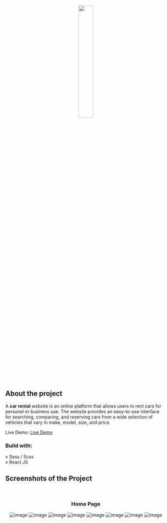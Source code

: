 <div align='center'><img style="width:30%" src='https://user-images.githubusercontent.com/105128267/218077760-5694a4ac-4e37-4de7-b31f-268ccd27400a.png'/></div>

<h2>About the project</h2>

  <p>A <b>car rental</b> website is an online platform that allows users to rent cars for personal or business use. The website provides an easy-to-use interface for searching, comparing, and reserving cars from a wide selection of vehicles that vary in make, model, size, and price.</p>

Live Demo: <a href='https://car-rental-sage.vercel.app/'>Live Demo</a>

<h3>Build with:</h3>

» Sass / Scss <br>
» React JS

<h2>Screenshots of the Project </h2>
<br>
<h3 align='center'>Home Page </h3>

<div align='center'>

![image](https://github.com/alexrodeveloper/car-rental/assets/121688621/2e3acba9-4279-457e-90ed-b8c2f2b6d238)
![image](https://github.com/alexrodeveloper/car-rental/assets/121688621/dffd7d5f-0123-4bc2-b08f-3213c0ff49b4)
![image](https://github.com/alexrodeveloper/car-rental/assets/121688621/d27fe6f3-073c-44b3-bc51-6a8f644ba717)
![image](https://github.com/alexrodeveloper/car-rental/assets/121688621/6d1d285e-78fa-428d-94d5-c7bc5cb6c4be)
![image](https://github.com/alexrodeveloper/car-rental/assets/121688621/8c2effeb-80ef-4fe7-9dfd-22d349adbdd3)
![image](https://github.com/alexrodeveloper/car-rental/assets/121688621/113162fc-03cc-4a40-a27f-1cf2db888ac3)
![image](https://github.com/alexrodeveloper/car-rental/assets/121688621/a3a1d0d4-6919-44bd-8b27-27fb0b198b57)
![image](https://github.com/alexrodeveloper/car-rental/assets/121688621/8ef075e9-b27f-4578-af24-8fd10bf06d2e)


</div>
